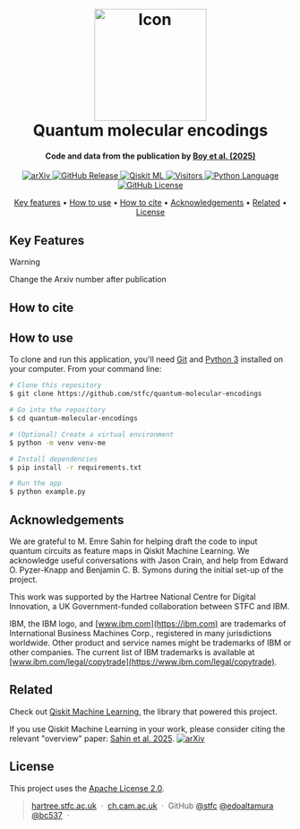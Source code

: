 
<h1 align="center">
  <br>
  <a href="https://arxiv.org/abs/?"><img src="https://raw.githubusercontent.com/stfc/quantum-molecular-encodings/master/app/img/markdownify.png" alt="Icon" width="200"></a>
  <br>
  Quantum molecular encodings
  <br>
</h1>

<h4 align="center">Code and data from the publication by <a href="http://arxiv.org/abs/?" target="_blank">Boy et al. (2025)</a></h4>

<p align="center">

  <a href="https://arxiv.org/abs/?">
    <img src="https://img.shields.io/badge/arXiv-1234.56789-b31b1b.svg"
         alt="arXiv">
  </a>
  
  <a href="https://img.shields.io/github/v/release/stfc/quantum-molecular-encodings">
      <img src="https://img.shields.io/github/v/release/stfc/quantum-molecular-encodings"
        alt="GitHub Release">
  </a>

  <a href="https://github.com/qiskit-community/qiskit-machine-learning">
      <img src="https://img.shields.io/badge/Qiskit_ML%20-%20%3E%3D0.8%20-%20%236133BD?logo=Qiskit_ML"
        alt="Qiskit ML">
  </a>

  <a href="https://api.visitorbadge.io/api/visitors?path=https%3A%2F%2Fgithub.com%2Fstfc%2Fquantum-molecular-encodings&label=Repository%20Visits&countColor=%230c7ebe&style=flat&labelStyle=none">
      <img src="https://api.visitorbadge.io/api/visitors?path=https%3A%2F%2Fgithub.com%2Fstfc%2Fquantum-molecular-encodings&label=Repository%20Visits&countColor=%230c7ebe&style=flat&labelStyle=none"
        alt="Visitors">
  </a>
  
  <a href="https://img.shields.io/badge/Python-3776AB?style=flat&logo=python&logoColor=white">
    <img src="https://img.shields.io/badge/Python-3776AB?style=flat&logo=python&logoColor=white"
      alt="Python Language">
  </a>

  <a href="https://img.shields.io/github/license/stfc/quantum-molecular-encodings">
    <img src="https://img.shields.io/github/license/stfc/quantum-molecular-encodings"
      alt="GitHub License">
  </a>
</p>

<p align="center">
  <a href="#key-features">Key features</a> •
  <a href="#how-to-use">How to use</a> •
  <a href="#how-to-cite">How to cite</a> •
  <a href="#acknowledgements">Acknowledgements</a> •
  <a href="#related">Related</a> •
  <a href="#license">License</a>
</p>

## Key Features

> [!WARNING]
> Change the Arxiv number after publication

## How to cite

## How to use

To clone and run this application, you'll need [Git](https://git-scm.com) and [Python 3](https://www.python.org/downloads/) installed on your computer. From your command line:

```bash
# Clone this repository
$ git clone https://github.com/stfc/quantum-molecular-encodings

# Go into the repository
$ cd quantum-molecular-encodings

# (Optional) Create a virtual environment
$ python -m venv venv-me

# Install dependencies
$ pip install -r requirements.txt

# Run the app
$ python example.py
```

## Acknowledgements

We are grateful to M. Emre Sahin for helping draft the code to input quantum circuits as feature maps in Qiskit Machine Learning. We acknowledge useful conversations with Jason Crain, and help from Edward O. Pyzer-Knapp and Benjamin C. B. Symons during the initial set-up of the project.

This work was supported by the Hartree National Centre for Digital Innovation, a UK Government-funded collaboration between STFC and IBM.

IBM, the IBM logo, and [www.ibm.com](https://ibm.com) are trademarks of International Business Machines Corp., registered in many jurisdictions worldwide. Other product and service names might be trademarks of IBM or other companies. The current list of IBM trademarks is available at [www.ibm.com/legal/copytrade](https://www.ibm.com/legal/copytrade).

## Related

Check out [Qiskit Machine Learning](https://github.com/qiskit-community/qiskit-machine-learning), the library that powered this project. 

If you use Qiskit Machine Learning in your work, please consider citing the relevant "overview" paper: [Sahin et al. 2025](https://www.arxiv.org/abs/2505.17756). [![arXiv](https://img.shields.io/badge/arXiv-2505.17756-b31b1b.svg)](https://arxiv.org/abs/2505.17756)


## License
This project uses the [Apache License 2.0](LICENSE).


> [hartree.stfc.ac.uk](https://www.hartree.stfc.ac.uk/) &nbsp;&middot;&nbsp;
> [ch.cam.ac.uk](https://www.ch.cam.ac.uk/) &nbsp;&middot;&nbsp;
> GitHub [@stfc](https://github.com/stfc) [@edoaltamura](https://github.com/edoaltamura) [@bc537](https://github.com/bc537) &nbsp;&middot;&nbsp;

